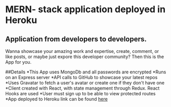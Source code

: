 # MERN- stack application deployed in Heroku

## Application from developers to developers. 
Wanna showcase your amazing work and expertise, create, comment, or like posts, or maybe just expore this developer community? Then this is the App for you.
 
##Details
*This App uses MongoDb and all passwords are encrypted
*Runs on an Express server
*API calls to GitHub to showcase your latest repos
*Uses Gravatar to fetch a user's avatar or create one if they don't have one
*Client created with React, with state management through Redux. React Hooks are used
*User must sign up to be able to view protected routes
*App deployed to Heroku link can be found [here](https://salty-temple-16064.herokuapp.com/)
